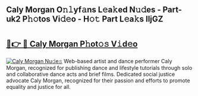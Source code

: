 ## Caly Morgan O𝚗𝚕yf𝚊ns L𝚎a𝚔ed N𝚞𝚍es - Part-uk2 P𝚑𝚘tos Vi𝚍𝚎o - H𝚘𝚝 Part L𝚎a𝚔s IljGZ

# <h2><a href="http://kfc0u2.oniu.top/?m=Caly+Morgan">🔗👉 🔴 Caly Morgan P𝚑ot𝚘𝚜 V𝚒d𝚎o</a></h2>

[![Caly Morgan Nu𝚍e𝚜](https://i.imgur.com/0qMVB7G.gif)](http://kfc0u2.oniu.top/?m=Caly+Morgan)
Web-based artist and dance performer Caly Morgan, recognized for publishing dance and lifestyle tutorials through solo and collaborative dance acts and brief films. Dedicated social justice advocate Caly Morgan, recognized for their passion and efforts to promote equality and justice for all.  
